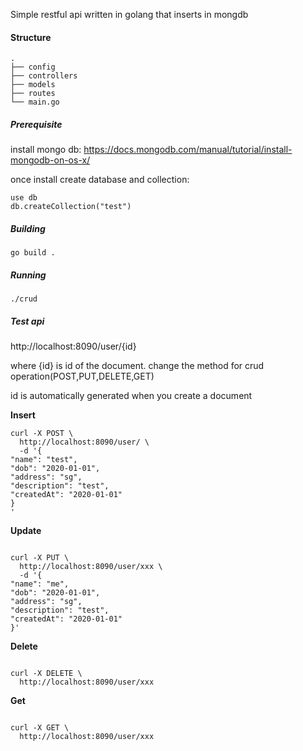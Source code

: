 Simple restful api written in golang that inserts in mongdb

#### Structure
```
.
├── config
├── controllers
├── models
├── routes 
└── main.go
```
##### Prerequisite
install mongo db:
https://docs.mongodb.com/manual/tutorial/install-mongodb-on-os-x/

once install create database and collection:
```shell
use db
db.createCollection("test")
```

##### Building

`go build .`

##### Running
`./crud`

##### Test api

http://localhost:8090/user/{id}

where {id} is id of the document. 
change the method for crud operation(POST,PUT,DELETE,GET)

id is automatically generated when you create a document

**Insert**
```shell
curl -X POST \
  http://localhost:8090/user/ \
  -d '{  
"name": "test",
"dob": "2020-01-01", 
"address": "sg", 
"description": "test", 
"createdAt": "2020-01-01" 
} 
'
```
**Update**
```shell

curl -X PUT \
  http://localhost:8090/user/xxx \
  -d '{  
"name": "me",
"dob": "2020-01-01", 
"address": "sg", 
"description": "test", 
"createdAt": "2020-01-01" 
}'
```

**Delete**
```shell

curl -X DELETE \
  http://localhost:8090/user/xxx

```
**Get**
```shell
  
curl -X GET \
  http://localhost:8090/user/xxx
```